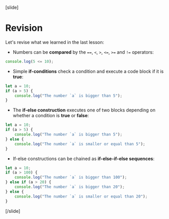 [slide]
# Revision
Let's revise what we learned in the last lesson:
- Numbers can be **compared** by the `==`, `<`, `>`, `<=`, `>=` and `!=` operators:
```js live
console.log(5 <= 10);  
```

- Simple **if-conditions** check a condition and execute a code block if it is **true**:
```js live
let a = 10;
if (a > 5) {
    console.log("The number `a` is bigger than 5");
}
```

- The **if-else construction** executes one of two blocks depending on whether a condition is **true** or **false**:
```js live
let a = 10;
if (a > 5) {
    console.log("The number `a` is bigger than 5");
} else {
    console.log("The number `a` is smaller or equal than 5");
}
```

- If-else constructions can be chained as **if-else-if-else sequences**:
```js live
let a = 10;
if (a > 100) {
    console.log("The number `a` is bigger than 100");
} else if (a > 20) {
    console.log("The number `a` is bigger than 20");
} else {
    console.log("The number `a` is smaller or equal than 20");
}
```
[/slide]
